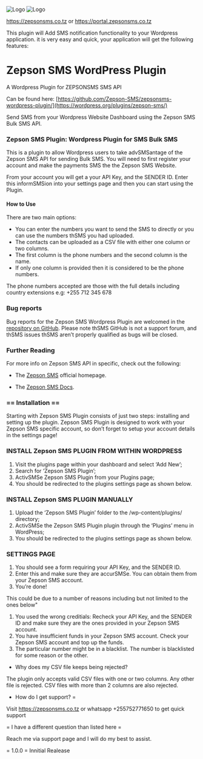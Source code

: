 

   ![Logo](https://zepsonsms.co.tz/assets/images/logo.png) 
   ![Logo](https://pnggrid.com/wp-content/uploads/2021/06/WordPress-Logo.png)

https://zepsonsms.co.tz or https://portal.zepsonsms.co.tz
 

This plugin will Add SMS notification functionality to your Wordpress application.
it is  very easy and quick, your application will get the following   features:
 
# Zepson  SMS WordPress Plugin

A Wordpress Plugin for ZEPSONSMS SMS API

Can be found here: [https://github.com/Zepson-SMS/zepsonsms-wordpress-plugin/](https://wordpress.org/plugins/zepson-sms/)


 


Send SMS from your Wordpress Website Dashboard using the Zepson SMS Bulk SMS API.

 

### Zepson SMS Plugin: Wordpress Plugin for SMS Bulk SMS

This is a plugin to allow Wordpress users to take advSMSantage of the Zepson SMS API for sending Bulk SMS. You will need to first register your account and make the payments SMS the the Zepson SMS Website.

From your account you will get a your  API Key, and the  SENDER ID. Enter this informSMSion into your settings page and then you can start using the Plugin. 

#### How to Use

There are two main options:
-  You can enter the numbers you want to send the SMS to directly or you can use the numbers thSMS you had uploaded.
- The contacts can be uploaded as a CSV file with either one column or two columns. 
- The first column is the phone numbers and the second column is the name.
-  If only one column is provided then it is considered to be the phone numbers.

The phone numbers accepted are those with the full details including country extensions e.g: +255 712 345 678

### Bug reports

Bug reports for the Zepson SMS Wordpress Plugin are welcomed in the [repository on GitHub](https://github.com/Zepson-SMS/zepsonsms-wordpress-plugin). Please note thSMS GitHub is not a support forum, and thSMS issues thSMS aren’t properly qualified as bugs will be closed.

### Further Reading

For more info on Zepson SMS API in specific, check out the following:

* The [Zepson SMS](https://zepsonsms.co.tz/) official homepage.
 
* The [Zepson SMS Docs](https://https://zepsonsms.co.tz/docs.html).

### == Installation ==
Starting with Zepson SMS Plugin consists of just two steps: installing and setting up the plugin. Zepson SMS Plugin is designed to work with your Zepson SMS specific account, so don’t forget to setup your account details in the settings page!

### INSTALL Zepson SMS PLUGIN FROM WITHIN WORDPRESS

1. Visit the plugins page within your dashboard and select ‘Add New’;
1. Search for ‘Zepson SMS Plugin’;
1. ActivSMSe Zepson SMS Plugin from your Plugins page;
1. You should be redirected to the plugins settings page as shown below.

### INSTALL Zepson SMS PLUGIN MANUALLY

1. Upload the ‘Zepson SMS Plugin’ folder to the /wp-content/plugins/ directory;
1. ActivSMSe the Zepson SMS  Plugin plugin through the ‘Plugins’ menu in WordPress;
1. You should be redirected to the plugins settings page as shown below.

### SETTINGS PAGE

1. You should see a form requiring your  API Key, and the SENDER ID.
1. Enter this and make sure they are accurSMSe. You can obtain them from your Zepson SMS account.
1. You’re done!
 
 

This could be due to a number of reasons including but not limited to the ones below"
1. You used the wrong creditials: Recheck your   API Key, and the  SENDER ID and make sure they are the ones provided in your Zepson SMS account.
1. You have insufficient funds in your Zepson SMS account. Check your Zepson SMS account and top up the funds.
1. The particular number might be in a blacklist. The number is blacklisted for some reason or the other.

-  Why does my CSV file keeps being rejected? 

The plugin only accepts valid CSV files with one or two columns. Any other file is rejected. CSV files with more than 2 columns are also rejected.

-  How do I get support? =

Visit https://zepsonsms.co.tz or whatsapp +255752771650 to get quick support

= I have a different question than listed here =

Reach me via support page and I will do my best to assist.
 

= 1.0.0 =
Innitial Realease


 

